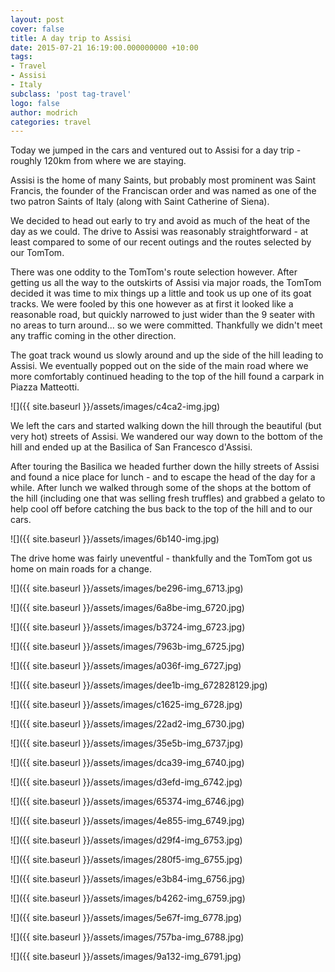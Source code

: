 ```yaml
---
layout: post
cover: false
title: A day trip to Assisi
date: 2015-07-21 16:19:00.000000000 +10:00
tags: 
- Travel
- Assisi
- Italy
subclass: 'post tag-travel'
logo: false
author: modrich
categories: travel
---
```

Today we jumped in the cars and ventured out to Assisi for a day trip - roughly 120km from where we are staying.

Assisi is the home of many Saints, but probably most prominent was Saint Francis, the founder of the Franciscan order and was named as one of the two patron Saints of Italy (along with Saint Catherine of Siena).

We decided to head out early to try and avoid as much of the heat of the day as we could. The drive to Assisi was reasonably straightforward - at least compared to some of our recent outings and the routes selected by our TomTom.

There was one oddity to the TomTom's route selection however. After getting us all the way to the outskirts of Assisi via major roads, the TomTom decided it was time to mix things up a little and took us up one of its goat tracks. We were fooled by this one however as at first it looked like a reasonable road, but quickly narrowed to just wider than the 9 seater with no areas to turn around... so we were committed. Thankfully we didn't meet any traffic coming in the other direction.

The goat track wound us slowly around and up the side of the hill leading to Assisi. We eventually popped out on the side of the main road where we more comfortably continued heading to the top of the hill found a carpark in Piazza Matteotti.

![]({{ site.baseurl }}/assets/images/c4ca2-img.jpg)

We left the cars and started walking down the hill through the beautiful (but very hot) streets of Assisi. We wandered our way down to the bottom of the hill and ended up at the Basilica of San Francesco d'Assisi.

After touring the Basilica we headed further down the hilly streets of Assisi and found a nice place for lunch - and to escape the head of the day for a while. After lunch we walked through some of the shops at the bottom of the hill (including one that was selling fresh truffles) and grabbed a gelato to help cool off before catching the bus back to the top of the hill and to our cars.

![]({{ site.baseurl }}/assets/images/6b140-img.jpg)

The drive home was fairly uneventful - thankfully and the TomTom got us home on main roads for a change.

![]({{ site.baseurl }}/assets/images/be296-img_6713.jpg)

![]({{ site.baseurl }}/assets/images/6a8be-img_6720.jpg)

![]({{ site.baseurl }}/assets/images/b3724-img_6723.jpg)

![]({{ site.baseurl }}/assets/images/7963b-img_6725.jpg)

![]({{ site.baseurl }}/assets/images/a036f-img_6727.jpg)

![]({{ site.baseurl }}/assets/images/dee1b-img_672828129.jpg)

![]({{ site.baseurl }}/assets/images/c1625-img_6728.jpg)

![]({{ site.baseurl }}/assets/images/22ad2-img_6730.jpg)

![]({{ site.baseurl }}/assets/images/35e5b-img_6737.jpg)

![]({{ site.baseurl }}/assets/images/dca39-img_6740.jpg)

![]({{ site.baseurl }}/assets/images/d3efd-img_6742.jpg)

![]({{ site.baseurl }}/assets/images/65374-img_6746.jpg)

![]({{ site.baseurl }}/assets/images/4e855-img_6749.jpg)

![]({{ site.baseurl }}/assets/images/d29f4-img_6753.jpg)

![]({{ site.baseurl }}/assets/images/280f5-img_6755.jpg)

![]({{ site.baseurl }}/assets/images/e3b84-img_6756.jpg)

![]({{ site.baseurl }}/assets/images/b4262-img_6759.jpg)

![]({{ site.baseurl }}/assets/images/5e67f-img_6778.jpg)

![]({{ site.baseurl }}/assets/images/757ba-img_6788.jpg)

![]({{ site.baseurl }}/assets/images/9a132-img_6791.jpg)

